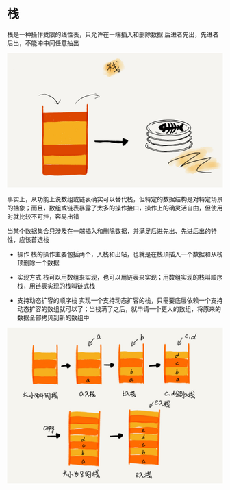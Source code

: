 # 栈
栈是一种操作受限的线性表，只允许在一端插入和删除数据
后进者先出，先进者后出，不能冲中间任意抽出

![](../Picture/DataStruct/stack/01.jpg)

事实上，从功能上说数组或链表确实可以替代栈，但特定的数据结构是对特定场景的抽象；而且，数组或链表暴露了太多的操作接口，操作上的确灵活自由，但使用时就比较不可控，容易出错

当某个数据集合只涉及在一端插入和删除数据，并满足后进先出、先进后出的特性，应该首选栈

- 操作
栈的操作主要包括两个，入栈和出站，也就是在栈顶插入一个数据和从栈顶删除一个数据

- 实现方式
栈可以用数组来实现，也可以用链表来实现；用数组实现的栈叫顺序栈，用链表实现的栈叫链式栈

- 支持动态扩容的顺序栈
实现一个支持动态扩容的栈，只需要底层依赖一个支持动态扩容的数组就可以了；当栈满了之后，就申请一个更大的数组，将原来的数据全部拷贝到新的数组中

![](../Picture/DataStruct/stack/02.jpg)